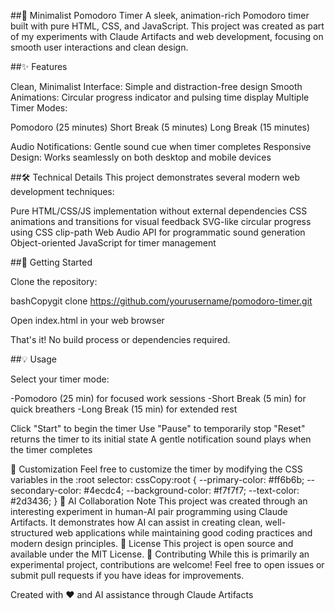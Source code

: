 ##🍅 Minimalist Pomodoro Timer
A sleek, animation-rich Pomodoro timer built with pure HTML, CSS, and JavaScript. This project was created as part of my experiments with Claude Artifacts and web development, focusing on smooth user interactions and clean design.

##✨ Features

Clean, Minimalist Interface: Simple and distraction-free design
Smooth Animations: Circular progress indicator and pulsing time display
Multiple Timer Modes:

Pomodoro (25 minutes)
Short Break (5 minutes)
Long Break (15 minutes)


Audio Notifications: Gentle sound cue when timer completes
Responsive Design: Works seamlessly on both desktop and mobile devices

##🛠️ Technical Details
This project demonstrates several modern web development techniques:

Pure HTML/CSS/JS implementation without external dependencies
CSS animations and transitions for visual feedback
SVG-like circular progress using CSS clip-path
Web Audio API for programmatic sound generation
Object-oriented JavaScript for timer management

##🚀 Getting Started

Clone the repository:

bashCopygit clone https://github.com/yourusername/pomodoro-timer.git

Open index.html in your web browser

That's it! No build process or dependencies required.

##💡 Usage

Select your timer mode:

-Pomodoro (25 min) for focused work sessions
-Short Break (5 min) for quick breathers
-Long Break (15 min) for extended rest


Click "Start" to begin the timer
Use "Pause" to temporarily stop
"Reset" returns the timer to its initial state
A gentle notification sound plays when the timer completes

🎨 Customization
Feel free to customize the timer by modifying the CSS variables in the :root selector:
cssCopy:root {
    --primary-color: #ff6b6b;
    --secondary-color: #4ecdc4;
    --background-color: #f7f7f7;
    --text-color: #2d3436;
}
🤖 AI Collaboration Note
This project was created through an interesting experiment in human-AI pair programming using Claude Artifacts. It demonstrates how AI can assist in creating clean, well-structured web applications while maintaining good coding practices and modern design principles.
📝 License
This project is open source and available under the MIT License.
🤝 Contributing
While this is primarily an experimental project, contributions are welcome! Feel free to open issues or submit pull requests if you have ideas for improvements.

Created with ❤️ and AI assistance through Claude Artifacts
